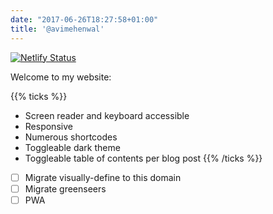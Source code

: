 ```yaml
---
date: "2017-06-26T18:27:58+01:00"
title: '@avimehenwal'
---
```


[![Netlify Status](https://api.netlify.com/api/v1/badges/a00db104-562e-4c21-a7e2-321c0c84998b/deploy-status)](https://app.netlify.com/sites/avimehenwal/deploys)

Welcome to my website:

{{% ticks %}}
* Screen reader and keyboard accessible
* Responsive
* Numerous shortcodes
* Toggleable dark theme
* Toggleable table of contents per blog post
{{% /ticks %}}


- [ ] Migrate visually-define to this domain
- [ ] Migrate greenseers
- [ ] PWA